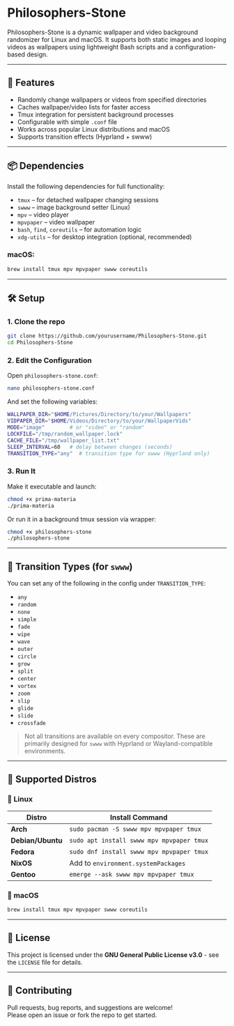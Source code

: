 # Philosophers-Stone

Philosophers-Stone is a dynamic wallpaper and video background randomizer for Linux and macOS. It supports both static images and looping videos as wallpapers using lightweight Bash scripts and a configuration-based design.

---

## 🚀 Features

- Randomly change wallpapers or videos from specified directories
- Caches wallpaper/video lists for faster access
- Tmux integration for persistent background processes
- Configurable with simple `.conf` file
- Works across popular Linux distributions and macOS
- Supports transition effects (Hyprland + swww)

---

## 📦 Dependencies

Install the following dependencies for full functionality:

- `tmux` – for detached wallpaper changing sessions
- `swww` – image background setter (Linux)
- `mpv` – video player
- `mpvpaper` – video wallpaper
- `bash`, `find`, `coreutils` – for automation logic
- `xdg-utils` – for desktop integration (optional, recommended)

### macOS:
```bash
brew install tmux mpv mpvpaper swww coreutils
```

---

## 🛠️ Setup

### 1. Clone the repo
```bash
git clone https://github.com/yourusername/Philosophers-Stone.git
cd Philosophers-Stone
```

### 2. Edit the Configuration

Open `philosophers-stone.conf`:
```bash
nano philosophers-stone.conf
```

And set the following variables:

```bash
WALLPAPER_DIR="$HOME/Pictures/Directory/to/your/Wallpapers"
VIDPAPER_DIR="$HOME/Videos/Directory/to/your/WallpaperVids"
MODE="image"        # or "video" or "random"
LOCKFILE="/tmp/random_wallpaper.lock"
CACHE_FILE="/tmp/wallpaper_list.txt"
SLEEP_INTERVAL=60   # delay between changes (seconds)
TRANSITION_TYPE="any"  # transition type for swww (Hyprland only)
```

### 3. Run It

Make it executable and launch:
```bash
chmod +x prima-materia
./prima-materia
```

Or run it in a background tmux session via wrapper:
```bash
chmod +x philosophers-stone
./philosophers-stone
```

---

## 🎨 Transition Types (for `swww`)

You can set any of the following in the config under `TRANSITION_TYPE`:

- `any`
- `random`
- `none`
- `simple`
- `fade`
- `wipe`
- `wave`
- `outer`
- `circle`
- `grow`
- `split`
- `center`
- `vortex`
- `zoom`
- `slip`
- `glide`
- `slide`
- `crossfade`

> Not all transitions are available on every compositor. These are primarily designed for `swww` with Hyprland or Wayland-compatible environments.

---

## 🧪 Supported Distros

### 🐧 Linux

| Distro      | Install Command |
|-------------|-----------------|
| **Arch**    | `sudo pacman -S swww mpv mpvpaper tmux` |
| **Debian/Ubuntu** | `sudo apt install swww mpv mpvpaper tmux` |
| **Fedora**  | `sudo dnf install swww mpv mpvpaper tmux` |
| **NixOS**   | Add to `environment.systemPackages` |
| **Gentoo**  | `emerge --ask swww mpv mpvpaper tmux` |

### 🍏 macOS
```bash
brew install tmux mpv mpvpaper swww coreutils
```

---

## 📜 License

This project is licensed under the **GNU General Public License v3.0** - see the `LICENSE` file for details.

---

## 🙌 Contributing

Pull requests, bug reports, and suggestions are welcome!  
Please open an issue or fork the repo to get started.
